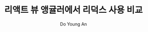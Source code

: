 ---
layout: post
title: 리액트 뷰 앵귤러에서 리덕스 사용 비교
data: 2019-01-28
description: 리액스에서 사용하던 리덕스개념을 뷰와 앵귤러에도 사용 할 수 있습니다. 어떻게 사용하는지 비교해봅니다.
img: ./component-compare/logo.jpg
tags: [react, vue, angular]
author: Do Young An
---